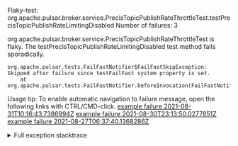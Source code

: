        
Flaky-test: org.apache.pulsar.broker.service.PrecisTopicPublishRateThrottleTest.testPrecisTopicPublishRateLimitingDisabled
Number of failures: 3

org.apache.pulsar.broker.service.PrecisTopicPublishRateThrottleTest is flaky. The testPrecisTopicPublishRateLimitingDisabled test method fails sporadically.

```
org.apache.pulsar.tests.FailFastNotifier$FailFastSkipException: Skipped after failure since testFailFast system property is set.
	at org.apache.pulsar.tests.FailFastNotifier.beforeInvocation(FailFastNotifier.java:88)

```

Usage tip: To enable automatic navigation to failure message, open the following links with CTRL/CMD-click.
[example failure 2021-08-31T10:16:43.7386994Z](https://github.com/apache/pulsar/runs/3471501156?check_suite_focus=true#step:10:2487)
[example failure 2021-08-30T23:13:50.0277851Z](https://github.com/apache/pulsar/runs/3467152431?check_suite_focus=true#step:9:1811)
[example failure 2021-08-27T06:37:40.1368286Z](https://github.com/apache/pulsar/runs/3440411059?check_suite_focus=true#step:9:3733)


<details>
<summary>Full exception stacktrace</summary>
<code><pre>
org.apache.pulsar.tests.FailFastNotifier$FailFastSkipException: Skipped after failure since testFailFast system property is set.
	at org.apache.pulsar.tests.FailFastNotifier.beforeInvocation(FailFastNotifier.java:88)

</pre></code>
</details>

